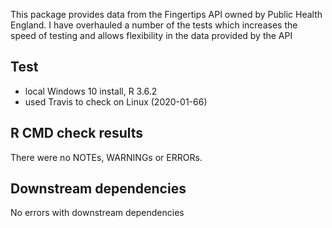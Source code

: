 This package provides data from the Fingertips API owned by Public Health England.
I have overhauled a number of the tests which increases the speed of testing and allows flexibility in the data provided by the API

## Test 

* local Windows 10 install, R 3.6.2
* used Travis to check on Linux (2020-01-66)

## R CMD check results

There were no NOTEs, WARNINGs or ERRORs.

## Downstream dependencies

No errors with downstream dependencies
